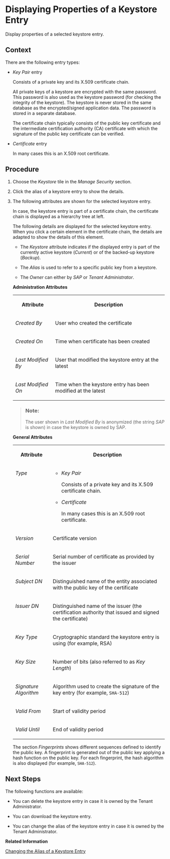 <!-- loio24585bafb39b42d6a1856e05ad2b428a -->

# Displaying Properties of a Keystore Entry

Display properties of a selected keystore entry.



## Context

There are the following entry types:

-   *Key Pair* entry

    Consists of a private key and its X.509 certificate chain.

    All private keys of a keystore are encrypted with the same password. This password is also used as the keystore password \(for checking the integrity of the keystore\). The keystore is never stored in the same database as the encrypted/signed application data. The password is stored in a separate database.

    The certificate chain typically consists of the public key certificate and the intermediate certification authority \(CA\) certificate with which the signature of the public key certificate can be verified.

-   *Certificate* entry

    In many cases this is an X.509 root certificate.




## Procedure

1.  Choose the *Keystore* tile in the *Manage Security* section.

2.  Click the alias of a keystore entry to show the details.

3.  The following attributes are shown for the selected keystore entry.

    In case, the keystore entry is part of a certificate chain, the certificate chain is displayed as a hierarchy tree at left.

    The following details are displayed for the selected keystore entry. When you click a certain element in the certificate chain, the details are adapted to show the details of this element.

    -   The *Keystore* attribute indicates if the displayed entry is part of the currently active keystore \(*Current*\) or of the backed-up keystore \(*Backup*\).

    -   The *Alias* is used to refer to a specific public key from a keystore.

    -   The *Owner* can either by *SAP* or *Tenant Administrator*.


    **Administration Attributes**


    <table>
    <tr>
    <th valign="top">

    Attribute
    
    </th>
    <th valign="top">

    Description
    
    </th>
    </tr>
    <tr>
    <td valign="top">
    
    *Created By* 
    
    </td>
    <td valign="top">
    
    User who created the certificate
    
    </td>
    </tr>
    <tr>
    <td valign="top">
    
    *Created On* 
    
    </td>
    <td valign="top">
    
    Time when certificate has been created
    
    </td>
    </tr>
    <tr>
    <td valign="top">
    
    *Last Modified By* 
    
    </td>
    <td valign="top">
    
    User that modified the keystore entry at the latest
    
    </td>
    </tr>
    <tr>
    <td valign="top">
    
    *Last Modified On* 
    
    </td>
    <td valign="top">
    
    Time when the keystore entry has been modified at the latest
    
    </td>
    </tr>
    </table>
    
    > ### Note:  
    > The user shown in *Last Modified By* is anonymized \(the string *SAP* is shown\) in case the keystore is owned by SAP.

    **General Attributes**


    <table>
    <tr>
    <th valign="top">

    Attribute
    
    </th>
    <th valign="top">

    Description
    
    </th>
    </tr>
    <tr>
    <td valign="top">
    
    *Type* 
    
    </td>
    <td valign="top">
    
    -   *Key Pair*

        Consists of a private key and its X.509 certificate chain.

    -   *Certificate*

        In many cases this is an X.509 root certificate.



    
    </td>
    </tr>
    <tr>
    <td valign="top">
    
    *Version* 
    
    </td>
    <td valign="top">
    
    Certificate version
    
    </td>
    </tr>
    <tr>
    <td valign="top">
    
    *Serial Number* 
    
    </td>
    <td valign="top">
    
    Serial number of certificate as provided by the issuer
    
    </td>
    </tr>
    <tr>
    <td valign="top">
    
    *Subject DN* 
    
    </td>
    <td valign="top">
    
    Distinguished name of the entity associated with the public key of the certificate
    
    </td>
    </tr>
    <tr>
    <td valign="top">
    
    *Issuer DN* 
    
    </td>
    <td valign="top">
    
    Distinguished name of the issuer \(the certification authority that issued and signed the certificate\)
    
    </td>
    </tr>
    <tr>
    <td valign="top">
    
    *Key Type* 
    
    </td>
    <td valign="top">
    
    Cryptographic standard the keystore entry is using \(for example, RSA\)
    
    </td>
    </tr>
    <tr>
    <td valign="top">
    
    *Key Size* 
    
    </td>
    <td valign="top">
    
    Number of bits \(also referred to as *Key Length*\)
    
    </td>
    </tr>
    <tr>
    <td valign="top">
    
    *Signature Algorithm* 
    
    </td>
    <td valign="top">
    
    Algorithm used to create the signature of the key entry \(for example, `SHA-512`\)
    
    </td>
    </tr>
    <tr>
    <td valign="top">
    
    *Valid From* 
    
    </td>
    <td valign="top">
    
    Start of validity period
    
    </td>
    </tr>
    <tr>
    <td valign="top">
    
    *Valid Until* 
    
    </td>
    <td valign="top">
    
    End of validity period
    
    </td>
    </tr>
    </table>
    
    The section *Fingerprints* shows different sequences defined to identify the public key. A fingerprint is generated out of the public key applying a hash function on the public key. For each fingerprint, the hash algorithm is also displayed \(for example, `SHA-512`\).




<a name="loio24585bafb39b42d6a1856e05ad2b428a__postreq_jqk_ysd_lbb"/>

## Next Steps

The following functions are available:

-   You can delete the keystore entry in case it is owned by the Tenant Administrator.

-   You can download the keystore entry.

-   You can change the alias of the keystore entry in case it is owned by the Tenant Administrator.


**Related Information**  


[Changing the Alias of a Keystore Entry](changing-the-alias-of-a-keystore-entry-72b0f88.md "")

